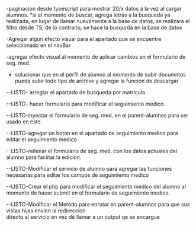 -paginacion desde typescript  para mostrar 20/x datos a la vez al cargar alumnos.
    *si al momento de buscar, agrega letras a la busqueda ya realizada, en lugar de llamar nuevamente a la 
    base de datos, se realizara el filtro desde TS, de lo contrario, se hace la busqurda en la base de datos
    
    
-Agregar algun efecto visual para el apartado que se encuentre seleccionado en el navBar

-agregar efecto visual al momento de aplicar cambios en el formulario de seg. med.

- solucionar que en el perfil de alumno al momento de subir documntos pueda subir todo tipo de archivo 
    y agregar la funcion de descargar



--LISTO- arreglar el apartado de busqueda por matricula 

--LISTO- hacer formulario para modificar el seguimiento medico.

--LISTO-inyectar el formulario de seg. med. en el parent-alumnos para ser usado en este.

--LISTO-agregar un boton en el apartado de seguimiento medico para editar el seguimiento medico

--LISTO-rellenar el formulario de seg. med. con los datos actuales del alumno para faciitar la edicion.



--LISTO-Modificar el servicio de alumno para agregar las funciones necesarias para editar los campos de seguimiento medico

--LISTO-Crear el php para modificar el seguimiento medico del alumno al momento de hacer submit 
    en el formulario de seguimiento medico.

--LISTO-Modificar el Metodo para enrutar en parent-alumnos para que sus vistas hijas envien la redireccion        
    directo al servicio en vez de llamar a un output qe se encargue
